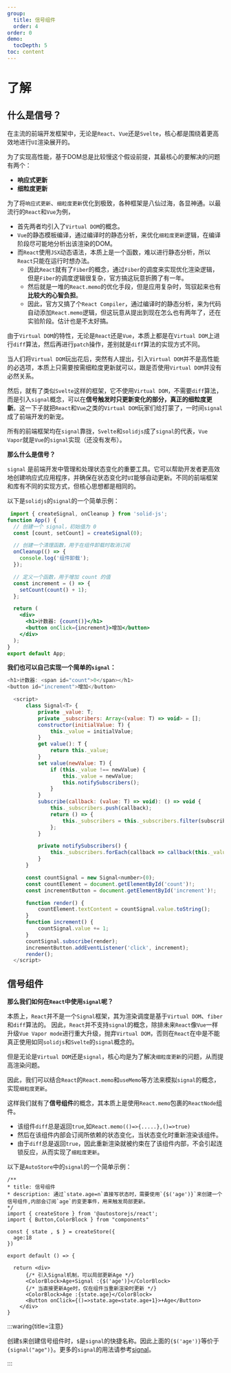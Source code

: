 ```yaml
---
group:
  title: 信号组件
  order: 4 
order: 0  
demo:
  tocDepth: 5
toc: content
---
```


# 了解

## 什么是信号？


在主流的前端开发框架中，无论是`React`、`Vue`还是`Svelte`，核心都是围绕着更高效地进行`UI`渲染展开的。

为了实现高性能，基于DOM总是比较慢这个假设前提，其最核心的要解决的问题有两个：

- **响应式更新**
- **细粒度更新**

为了将`响应式更新`、`细粒度更新`优化到极致，各种框架是八仙过海，各显神通。以最流行的`React`和`Vue`为例， 

- 首先两者均引入了`Virtual DOM`的概念。
- `Vue`的静态模板编译，通过编译时的静态分析，来优化`细粒度更新`逻辑，在编译阶段尽可能地分析出该渲染的DOM。
- 而`React`使用`JSX`动态语法，本质上是一个函数，难以进行静态分析，所以`React`只能在运行时想办法。
  - 因此`React`就有了`Fiber`的概念，通过`Fiber`的调度来实现优化渲染逻辑，但是`Fiber`的调度逻辑很复杂，官方搞这玩意折腾了有一年。
  - 然后就是一堆的`React.memo`的优化手段，但是应用复杂时，驾驭起来也有**比较大的心智负担**。
  - 因此，官方又搞了个`React Compiler`，通过编译时的静态分析，来为代码自动添加`React.memo`逻辑，但这玩意从提出到现在怎么也有两年了，还在实验阶段。估计也是不太好搞。

由于`Virtual DOM`的特性，无论是`React`还是`Vue`，本质上都是在`Virtual DOM`上进行`diff`算法，然后再进行`patch`操作，差别就是`diff`算法的实现方式不同。

当人们将`Virtual DOM`玩出花后，突然有人提出，引入`Virtual DOM`并不是高性能的必选项，本质上只需要按需细粒度更新就可以，跟是否使用`Virtual DOM`并没有必然关系。

然后，就有了类似`Svelte`这样的框架，它不使用`Virtual DOM`，不需要`diff`算法，而是引入`signal`概念，可以在**信号触发时只更新变化的部分，真正的细粒度更新**。这一下子就把`React`和`Vue`之类的`Virtual DOM`玩家们给打蒙了，一时间`signal`成了前端开发的新宠。

所有的前端框架均在`signal`靠拢，`Svelte`和`solidjs`成了`signal`的代表，`Vue Vapor`就是`Vue`的`signal`实现（还没有发布）。


**那么什么是信号？**

`signal` 是前端开发中管理和处理状态变化的重要工具。它可以帮助开发者更高效地创建响应式应用程序，并确保在状态变化时`UI`能够自动更新。不同的前端框架和库有不同的实现方式，但核心思想都是相同的。

以下是`solidjs`的`signal`的一个简单示例：

```jsx | pure
 import { createSignal, onCleanup } from 'solid-js';
function App() {
  // 创建一个 signal，初始值为 0
  const [count, setCount] = createSignal(0);

  // 创建一个清理函数，用于在组件卸载时取消订阅
  onCleanup(() => {
    console.log('组件卸载');
  });

  // 定义一个函数，用于增加 count 的值
  const increment = () => {
    setCount(count() + 1);
  };

  return (
    <div>
      <h1>计数器: {count()}</h1>
      <button onClick={increment}>增加</button>
    </div>
  );
}
export default App;
```

**我们也可以自己实现一个简单的`signal`：**

```js | pure
<h1>计数器: <span id="count">0</span></h1>
<button id="increment">增加</button>

  <script>
      class Signal<T> {
          private _value: T;
          private _subscribers: Array<(value: T) => void> = [];
          constructor(initialValue: T) {
              this._value = initialValue;
          }
          get value(): T {
              return this._value;
          }
          set value(newValue: T) {
              if (this._value !== newValue) {
                  this._value = newValue;
                  this.notifySubscribers();
              }
          }
          subscribe(callback: (value: T) => void): () => void {
              this._subscribers.push(callback);
              return () => {
                  this._subscribers = this._subscribers.filter(subscriber => subscriber !== callback);
              };
          }

          private notifySubscribers() {
              this._subscribers.forEach(callback => callback(this._value));
          }
      }

      const countSignal = new Signal<number>(0);
      const countElement = document.getElementById('count')!;
      const incrementButton = document.getElementById('increment')!;

      function render() {
          countElement.textContent = countSignal.value.toString();
      }
      function increment() {
          countSignal.value += 1;
      }
      countSignal.subscribe(render);
      incrementButton.addEventListener('click', increment);
      render();
  </script>
```


## 信号组件

**那么我们如何在`React`中使用`signal`呢？**

本质上，`React`并不是一个`Signal`框架，其为渲染调度是基于`Virtual DOM`、`fiber`和`diff`算法的。
因此，`React`并不支持`signal`的概念，除排未来`React`像`Vue`一样升级`Vue Vapor mode`进行重大升级，抛弃`Virtual DOM`，否则在`React`在中是不能真正使用如同`solidjs`和`Svelte`的`signal`概念的。

但是无论是`Virtual DOM`还是`signal`，核心均是为了解决`细粒度更新`的问题，从而提高渲染问题。

因此，我们可以结合`React`的`React.memo`和`useMemo`等方法来模拟`signal`的概念，实现`细粒度更新`。

这样我们就有了**信号组件**的概念，其本质上是使用`React.memo`包裹的`ReactNode`组件。
- 该组件`diff`总是返回`true`,如`React.memo(()=>{.....},()=>true)`
- 然后在该组件内部会订阅所依赖的状态变化，当状态变化时重新渲染该组件。
- 由于`diff`总是返回`true`，因此重新渲染就被约束在了该组件内部，不会引起连锁反应，从而实现了`细粒度更新`。

以下是`AutoStore`中的`signal`的一个简单示例：


```tsx
/**
* title: 信号组件
* description: 通过`state.age=n`直接写状态时，需要使用`{$('age')}`来创建一个信号组件,内部会订阅`age`的变更事件，用来触发局部更新。
*/
import { createStore } from '@autostorejs/react';
import { Button,ColorBlock } from "components"

const { state , $ } = createStore({
  age:18
})

export default () => {

  return <div>
      {/* 引入Signal机制，可以局部更新Age */}
      <ColorBlock>Age+Signal :{$('age')}</ColorBlock>
      {/* 当直接更新Age时，仅在组件当重新渲染时更新 */}
      <ColorBlock>Age :{state.age}</ColorBlock>
      <Button onClick={()=>state.age=state.age+1}>+Age</Button>
    </div>
}

``` 


:::waring{title=注意}

创建`$`来创建信号组件时，`$`是`signal`的快捷名称。因此上面的`{$('age')}`等价于`{signal("age")}`。更多的`signal`的用法请参考[signal](/guide/signal-component)。

:::
